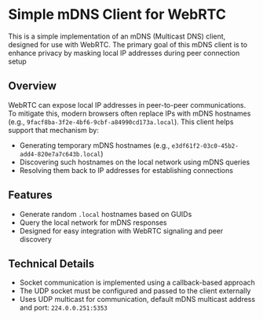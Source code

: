 # Simple mDNS Client for WebRTC

This is a simple implementation of an mDNS (Multicast DNS) client, designed for use with WebRTC. The primary goal of this mDNS client is to enhance privacy by masking local IP addresses during peer connection setup

## Overview

WebRTC can expose local IP addresses in peer-to-peer communications. To mitigate this, modern browsers often replace IPs with mDNS hostnames (e.g., `9facf8ba-3f2e-4bf6-9cbf-a84990cd173a.local`). This client helps support that mechanism by:

* Generating temporary mDNS hostnames (e.g., `e3df61f2-03c0-45b2-add4-820e7a7c643b.local`)
* Discovering such hostnames on the local network using mDNS queries
* Resolving them back to IP addresses for establishing connections

## Features

* Generate random `.local` hostnames based on GUIDs
* Query the local network for mDNS responses
* Designed for easy integration with WebRTC signaling and peer discovery

## Technical Details

* Socket communication is implemented using a callback-based approach
* The UDP socket must be configured and passed to the client externally
* Uses UDP multicast for communication, default mDNS multicast address and port: `224.0.0.251:5353`
